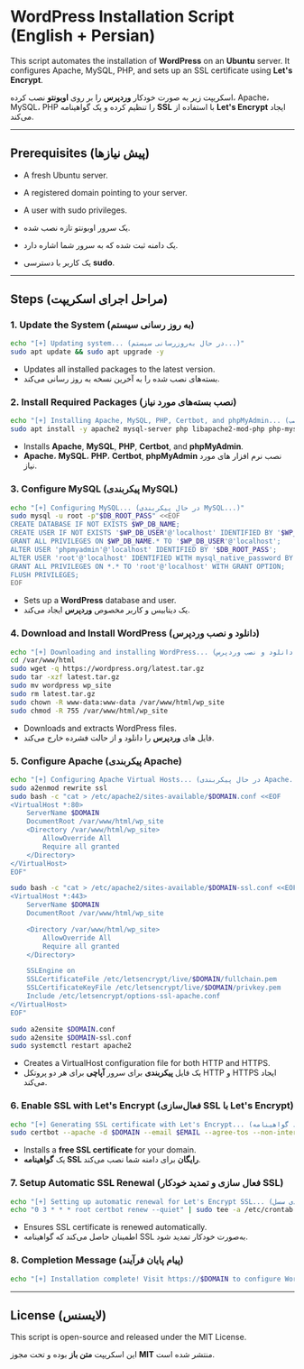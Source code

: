 # WordPress Installation Script (English + Persian)

This script automates the installation of **WordPress** on an **Ubuntu** server. It configures Apache, MySQL, PHP, and sets up an SSL certificate using **Let's Encrypt**.

اسکریپت زیر به صورت خودکار **وردپرس** را بر روی **اوبونتو** نصب کرده، Apache، MySQL، PHP را تنظیم کرده و یک گواهینامه **SSL** با استفاده از **Let's Encrypt** ایجاد می‌کند.

---

## Prerequisites (پیش‌ نیازها)
- A fresh Ubuntu server.
- A registered domain pointing to your server.
- A user with sudo privileges.

- یک سرور اوبونتو تازه نصب شده.
- یک دامنه ثبت شده که به سرور شما اشاره دارد.
- یک کاربر با دسترسی **sudo**.

---

## Steps (مراحل اجرای اسکریپت)

### 1. Update the System (به‌ روز رسانی سیستم)
```bash
echo "[+] Updating system... (در حال به‌روزرسانی سیستم...)"
sudo apt update && sudo apt upgrade -y
```
- Updates all installed packages to the latest version.
- بسته‌های نصب شده را به آخرین نسخه به‌ روز رسانی می‌کند.

### 2. Install Required Packages (نصب بسته‌های مورد نیاز)
```bash
echo "[+] Installing Apache, MySQL, PHP, Certbot, and phpMyAdmin... (نصب Apache، MySQL، PHP، Certbot و phpMyAdmin)"
sudo apt install -y apache2 mysql-server php libapache2-mod-php php-mysql php-cli php-curl php-zip php-xml unzip wget curl certbot python3-certbot-apache phpmyadmin
```
- Installs **Apache**, **MySQL**, **PHP**, **Certbot**, and **phpMyAdmin**.
- **Apache**، **MySQL**، **PHP**، **Certbot**, **phpMyAdmin** نصب نرم افزار های مورد نیاز. 

### 3. Configure MySQL (پیکربندی MySQL)
```bash
echo "[+] Configuring MySQL... (در حال پیکربندی MySQL...)"
sudo mysql -u root -p"$DB_ROOT_PASS" <<EOF
CREATE DATABASE IF NOT EXISTS $WP_DB_NAME;
CREATE USER IF NOT EXISTS '$WP_DB_USER'@'localhost' IDENTIFIED BY '$WP_DB_PASS';
GRANT ALL PRIVILEGES ON $WP_DB_NAME.* TO '$WP_DB_USER'@'localhost';
ALTER USER 'phpmyadmin'@'localhost' IDENTIFIED BY '$DB_ROOT_PASS';
ALTER USER 'root'@'localhost' IDENTIFIED WITH mysql_native_password BY '$DB_ROOT_PASS';
GRANT ALL PRIVILEGES ON *.* TO 'root'@'localhost' WITH GRANT OPTION;
FLUSH PRIVILEGES;
EOF
```
- Sets up a **WordPress** database and user.
- یک دیتابیس و کاربر مخصوص **وردپرس** ایجاد می‌کند.

### 4. Download and Install WordPress (دانلود و نصب وردپرس)
```bash
echo "[+] Downloading and installing WordPress... (دانلود و نصب وردپرس...)"
cd /var/www/html
sudo wget -q https://wordpress.org/latest.tar.gz
sudo tar -xzf latest.tar.gz
sudo mv wordpress wp_site
sudo rm latest.tar.gz
sudo chown -R www-data:www-data /var/www/html/wp_site
sudo chmod -R 755 /var/www/html/wp_site
```
- Downloads and extracts WordPress files.
- فایل‌ های **وردپرس** را دانلود و از حالت فشرده خارج می‌کند.

### 5. Configure Apache (پیکربندی Apache)
```bash
echo "[+] Configuring Apache Virtual Hosts... (در حال پیکربندی Apache...)"
sudo a2enmod rewrite ssl
sudo bash -c "cat > /etc/apache2/sites-available/$DOMAIN.conf <<EOF
<VirtualHost *:80>
    ServerName $DOMAIN
    DocumentRoot /var/www/html/wp_site
    <Directory /var/www/html/wp_site>
        AllowOverride All
        Require all granted
    </Directory>
</VirtualHost>
EOF"

sudo bash -c "cat > /etc/apache2/sites-available/$DOMAIN-ssl.conf <<EOF
<VirtualHost *:443>
    ServerName $DOMAIN
    DocumentRoot /var/www/html/wp_site

    <Directory /var/www/html/wp_site>
        AllowOverride All
        Require all granted
    </Directory>

    SSLEngine on
    SSLCertificateFile /etc/letsencrypt/live/$DOMAIN/fullchain.pem
    SSLCertificateKeyFile /etc/letsencrypt/live/$DOMAIN/privkey.pem
    Include /etc/letsencrypt/options-ssl-apache.conf
</VirtualHost>
EOF"

sudo a2ensite $DOMAIN.conf
sudo a2ensite $DOMAIN-ssl.conf
sudo systemctl restart apache2
```
- Creates a VirtualHost configuration file for both HTTP and HTTPS.
- یک فایل **پیکربندی** برای سرور **آپاچی** برای هر دو پروتکل HTTP و HTTPS ایجاد می‌کند.

### 6. Enable SSL with Let's Encrypt (فعال‌سازی SSL با Let's Encrypt)
```bash
echo "[+] Generating SSL certificate with Let's Encrypt... (ایجاد گواهینامه SSL با Let's Encrypt...)"
sudo certbot --apache -d $DOMAIN --email $EMAIL --agree-tos --non-interactive --redirect
```
- Installs a **free SSL certificate** for your domain.
- یک **گواهینامه SSL رایگان** برای دامنه شما نصب می‌کند.

### 7. Setup Automatic SSL Renewal (فعال‌ سازی و تمدید خودکار SSL)
```bash
echo "[+] Setting up automatic renewal for Let's Encrypt SSL... (پیکربندی سسل)"
echo "0 3 * * * root certbot renew --quiet" | sudo tee -a /etc/crontab > /dev/null
```
- Ensures SSL certificate is renewed automatically.
- اطمینان حاصل می‌کند که گواهینامه SSL به‌صورت خودکار تمدید شود.

### 8. Completion Message (پیام پایان فرآیند)
```bash
echo "[+] Installation complete! Visit https://$DOMAIN to configure WordPress. (نصب کامل شد! برای پیکربندی وردپرس به https://$DOMAIN مراجعه کنید.)"
```

---

## License (لایسنس)
This script is open-source and released under the MIT License.

این اسکریپت **متن باز** بوده و تحت مجوز **MIT** منتشر شده است.
